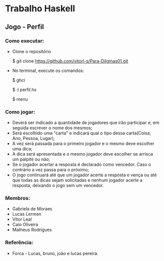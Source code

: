 # Trabalho Haskell
## Jogo - Perfil

###  Como executar:
  - Clone o repositório
  
    $ git clone https://github.com/vitorl-s/Para-Dilgmas01.git
     
  - No terminal, execute os comandos:
     
    $ ghci
     
    $ :l perfil.hs
     
    $ menu
     
### Como jogar:
  - Deverá ser indicado a quantidade de jogadores que irão participar e, em seguida escrever o nome dos mesmos;
  - Será escolhido uma "carta" e indicará qual o tipo dessa carta(Coisa, Ano, Pessoa, Lugar);
  - A vez será passada para o primeiro jogador e o mesmo deve escolher uma dica;
  - A dica será apresentada e o mesmo jogador deve escolher se arrisca um palpite ou não;
  - Se o jogador acertar a resposta é declarado como vencedor. Caso o contrário a vez passa para o próximo;
  - O jogo continuará até que um jogador acerte a resposta e vença ou até que todas as dicas sejam solicitadas e nenhum jogador acerte a resposta, deixando o jogo sem um vencedor.
  
### Membros:
  - Gabriela de Moraes
  - Lucas Lermen
  - Vitor Leal
  - Caio Oliveira
  - Matheus Rodrigues

### Referência:
  - Forca - Lucas, bruno, joão e lucas pereira.
